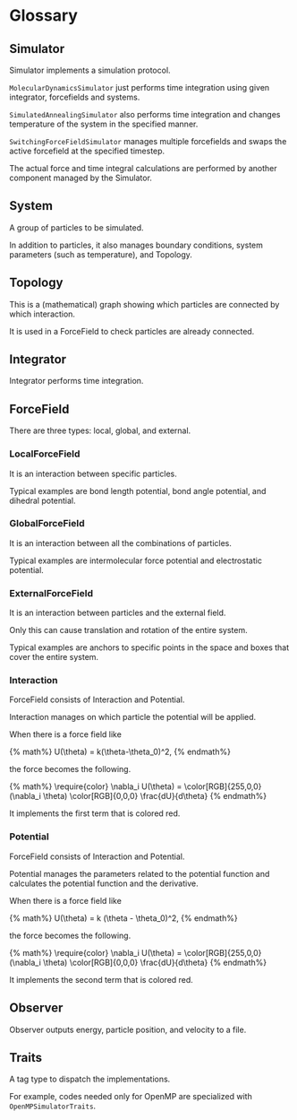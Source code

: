 # Glossary

## Simulator

Simulator implements a simulation protocol.

`MolecularDynamicsSimulator` just performs time integration using given integrator, forcefields and systems.

`SimulatedAnnealingSimulator` also performs time integration and changes temperature of the system in the specified manner.

`SwitchingForceFieldSimulator` manages multiple forcefields and swaps the active forcefield at the specified timestep.

The actual force and time integral calculations are performed by another component managed by the Simulator.

## System

A group of particles to be simulated.

In addition to particles, it also manages boundary conditions, system parameters (such as temperature), and Topology.

## Topology

This is a (mathematical) graph showing which particles are connected by which interaction.

It is used in a ForceField to check particles are already connected.

## Integrator

Integrator performs time integration.

## ForceField

There are three types: local, global, and external.

### LocalForceField

It is an interaction between specific particles.

Typical examples are bond length potential, bond angle potential, and dihedral potential.

### GlobalForceField

It is an interaction between all the combinations of particles.

Typical examples are intermolecular force potential and electrostatic potential.

### ExternalForceField

It is an interaction between particles and the external field.

Only this can cause translation and rotation of the entire system.

Typical examples are anchors to specific points in the space and boxes that cover the entire system.

### Interaction

ForceField consists of Interaction and Potential.

Interaction manages on which particle the potential will be applied.

When there is a force field like

{% math%}
U(\theta) = k(\theta-\theta_0)^2,
{% endmath%}

the force becomes the following.

{% math%}
\require{color}
\nabla_i U(\theta) = \color[RGB]{255,0,0} (\nabla_i \theta) \color[RGB]{0,0,0} \frac{dU}{d\theta}
{% endmath%}

It implements the first term that is colored red.

### Potential

ForceField consists of Interaction and Potential.

Potential manages the parameters related to the potential function and calculates the potential function and the derivative.

When there is a force field like

{% math%}
U(\theta) = k (\theta - \theta_0)^2,
{% endmath%}

the force becomes the following.

{% math%}
\require{color}
\nabla_i U(\theta) = \color[RGB]{255,0,0} (\nabla_i \theta) \color[RGB]{0,0,0} \frac{dU}{d\theta}
{% endmath%}

It implements the second term that is colored red.

## Observer

Observer outputs energy, particle position, and velocity to a file.

## Traits

A tag type to dispatch the implementations.

For example, codes needed only for OpenMP are specialized with `OpenMPSimulatorTraits`.
